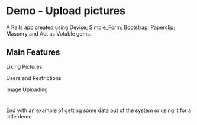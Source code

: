 # Demo - Upload pictures

A Rails app created using Devise; Simple_Form; Bootstrap; Paperclip; Masonry and Act as Votable gems.

## Main Features

Liking Pictures

Users and Restrictions

Image Uploading

# 

End with an example of getting some data out of the system or using it for a little demo


